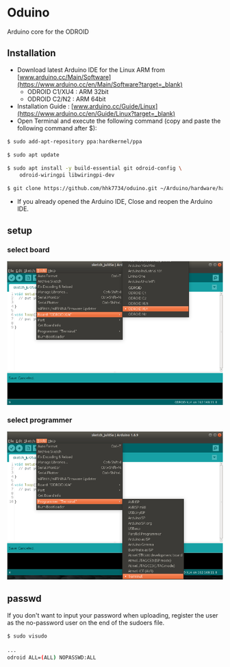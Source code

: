 # Oduino

Arduino core for the ODROID

## Installation

- Download latest Arduino IDE for the Linux ARM from [www.arduino.cc/Main/Software](https://www.arduino.cc/en/Main/Software?target=_blank)
  - ODROID C1/XU4 : ARM 32bit
  - ODROID C2/N2 : ARM 64bit
- Installation Guide : [www.arduino.cc/Guide/Linux](https://www.arduino.cc/en/Guide/Linux?target=_blank)
- Open Terminal and execute the following command (copy and paste the following command after $):

```bash
$ sudo add-apt-repository ppa:hardkernel/ppa
```

```bash
$ sudo apt update
```

```bash
$ sudo apt install -y build-essential git odroid-config \
    odroid-wiringpi libwiringpi-dev
```

```bash
$ git clone https://github.com/hhk7734/oduino.git ~/Arduino/hardware/hardkernel/odroid
```

- If you already opened the Arduino IDE, Close and reopen the Arduino IDE.

## setup

### select board

![board](./image/01.select_board.png)

### select programmer

![programmer](./image/02.select_programmer.png)

## passwd

If you don't want to input your password when uploading, register the user as the no-password user on the end of the sudoers file.

```bash
$ sudo visudo

...
odroid ALL=(ALL) NOPASSWD:ALL
```
